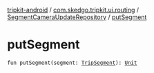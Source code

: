 [tripkit-android](../../index.md) / [com.skedgo.tripkit.ui.routing](../index.md) / [SegmentCameraUpdateRepository](index.md) / [putSegment](./put-segment.md)

# putSegment

`fun putSegment(segment: `[`TripSegment`](../../skedgo.tripkit.routing/-trip-segment/index.md)`): `[`Unit`](https://kotlinlang.org/api/latest/jvm/stdlib/kotlin/-unit/index.html)